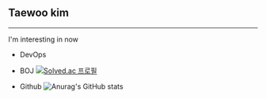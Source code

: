 ## Taewoo kim

****
<!--
**tw0226/tw0226** is a ✨ _special_ ✨ repository because its `README.md` (this file) appears on your GitHub profile.

Here are some ideas to get you started:

- 🔭 I’m currently working on ...
- 🌱 I’m currently learning ...
- 👯 I’m looking to collaborate on ...
- 🤔 I’m looking for help with ...
- 💬 Ask me about ...
- 📫 How to reach me: ...
- 😄 Pronouns: ...
- ⚡ Fun fact: ...
[![Top Langs](https://github-readme-stats.vercel.app/api/top-langs/?username=tw0226)](https://github.com/anuraghazra/github-readme-stats)
-->

I'm interesting in now
- DevOps



- BOJ
[![Solved.ac
프로필](http://mazassumnida.wtf/api/v2/generate_badge?boj=tw0226)](https://solved.ac/tw0226)

- Github
![Anurag's GitHub stats](https://github-readme-stats.vercel.app/api?username=tw0226&show_icons=true&theme=transparent) 
